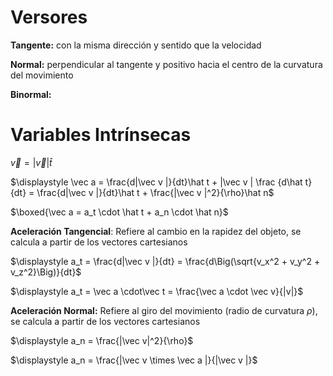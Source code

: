 # Versores

**Tangente:** con la misma dirección y sentido que la velocidad

**Normal:** perpendicular al tangente y positivo hacia el centro de la curvatura del movimiento

**Binormal:**

# Variables Intrínsecas

$\vec v = |\vec v|\hat t$

$\displaystyle \vec a = \frac{d|\vec v |}{dt}\hat t + |\vec v | \frac {d\hat t}{dt} = \frac{d|\vec v |}{dt}\hat t + \frac{|\vec v |^2}{\rho}\hat n$

$\boxed{\vec a = a_t \cdot \hat t + a_n \cdot \hat n}$

**Aceleración Tangencial**: Refiere al cambio en la rapidez del objeto, se calcula a partir de los vectores cartesianos

$\displaystyle a_t = \frac{d|\vec v |}{dt} = \frac{d\Big(\sqrt{v_x^2 + v_y^2 + v_z^2}\Big)}{dt}$

$\displaystyle a_t = \vec a \cdot\vec t = \frac{\vec a \cdot \vec v}{|v|}$

**Aceleración Normal:** Refiere al giro del movimiento (radio de curvatura $\rho$), se calcula a partir de los vectores cartesianos

$\displaystyle a_n = \frac{|\vec v|^2}{\rho}$

$\displaystyle a_n = \frac{|\vec v \times \vec a |}{|\vec v |}$